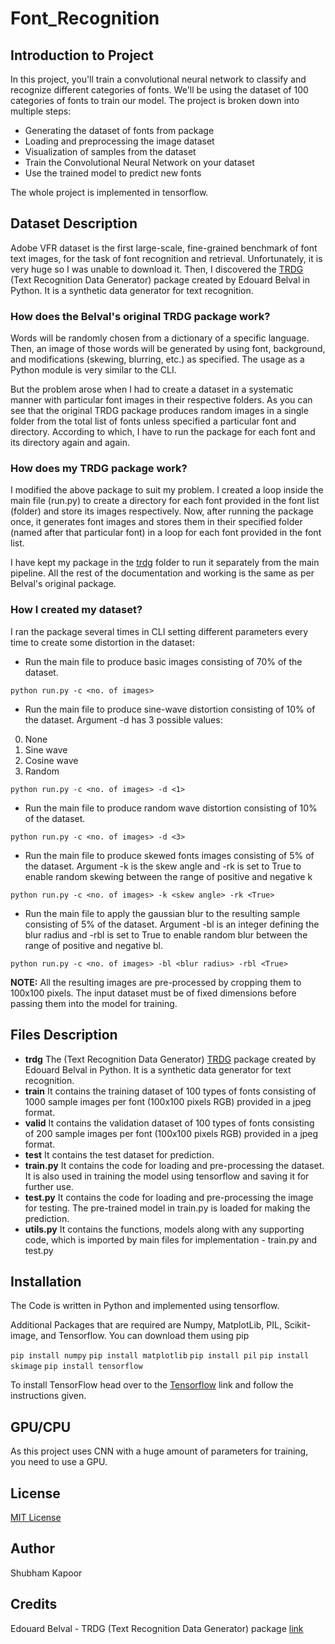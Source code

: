 # Font_Recognition

## Introduction to Project

In this project, you'll train a convolutional neural network to classify and recognize different categories of fonts. We'll be using the dataset of 100 categories of fonts to train our model.
The project is broken down into multiple steps:
- Generating the dataset of fonts from package
- Loading and preprocessing the image dataset
- Visualization of samples from the dataset
- Train the Convolutional Neural Network on your dataset
- Use the trained model to predict new fonts

The whole project is implemented in tensorflow.

## Dataset Description

Adobe VFR dataset is the first large-scale, fine-grained benchmark of font text images, for the task of font recognition and retrieval. Unfortunately, it is very huge so I was unable to download it. Then, I discovered the [TRDG](https://textrecognitiondatagenerator.readthedocs.io/en/latest/index.html) (Text Recognition Data Generator) package created by Edouard Belval in Python. It is a synthetic data generator for text recognition.

### How does the Belval's original TRDG package work?

Words will be randomly chosen from a dictionary of a specific language. Then, an image of those words will be generated by using font, background, and modifications (skewing, blurring, etc.) as specified.
The usage as a Python module is very similar to the CLI.

But the problem arose when I had to create a dataset in a systematic manner with particular font images in their respective folders. As you can see that the original TRDG package produces random images in a single folder from the total list of fonts unless specified a particular font and directory. According to which, I have to run the package for each font and its directory again and again.

### How does my TRDG package work?

I modified the above package to suit my problem. I created a loop inside the main file (run.py) to create a directory for each font provided in the font list (folder) and store its images respectively. Now, after running the package once, it generates font images and stores them in their specified folder (named after that particular font) in a loop for each font provided in the font list. 

I have kept my package in the [trdg](https://github.com/imshubhamkapoor/Font_Recognition/tree/master/trdg) folder to run it separately from the main pipeline. All the rest of the documentation and working is the same as per Belval's original package.

### How I created my dataset?

I ran the package several times in CLI setting different parameters every time to create some distortion in the dataset:
- Run the main file to produce basic images consisting of 70% of the dataset. 

`python run.py -c <no. of images>`

- Run the main file to produce sine-wave distortion consisting of 10% of the dataset. Argument -d has 3 possible values:
0. None
1. Sine wave
2. Cosine wave
3. Random

`python run.py -c <no. of images> -d <1>`

- Run the main file to produce random wave distortion consisting of 10% of the dataset. 

`python run.py -c <no. of images> -d <3>`

- Run the main file to produce skewed fonts images consisting of 5% of the dataset. Argument -k is the skew angle and -rk is set to True to enable random skewing between the range of positive and negative k

`python run.py -c <no. of images> -k <skew angle> -rk <True>`

- Run the main file to apply the gaussian blur to the resulting sample consisting of 5% of the dataset. Argument -bl is an integer defining the blur radius and -rbl is set to True to enable random blur between the range of positive and negative bl.

`python run.py -c <no. of images> -bl <blur radius> -rbl <True>`

**NOTE:** All the resulting images are pre-processed by cropping them to 100x100 pixels. The input dataset must be of fixed dimensions before passing them into the model for training.

## Files Description

- **trdg** The (Text Recognition Data Generator) [TRDG](https://textrecognitiondatagenerator.readthedocs.io/en/latest/index.html) package created by Edouard Belval in Python. It is a synthetic data generator for text recognition.
- **train** It contains the training dataset of 100 types of fonts consisting of 1000 sample images per font (100x100 pixels RGB) provided in a jpeg format.
- **valid** It contains the validation dataset of 100 types of fonts consisting of 200 sample images per font (100x100 pixels RGB) provided in a jpeg format.
- **test** It contains the test dataset for prediction.
- **train.py** It contains the code for loading and pre-processing the dataset. It is also used in training the model using tensorflow and saving it for further use.
- **test.py** It contains the code for loading and pre-processing the image for testing. The pre-trained model in train.py is loaded for making the prediction.
- **utils.py** It contains the functions, models along with any supporting code, which is imported by main files for implementation - train.py and test.py

## Installation
The Code is written in Python and implemented using tensorflow.

Additional Packages that are required are Numpy, MatplotLib, PIL, Scikit-image, and Tensorflow. You can download them using pip

`pip install numpy`
`pip install matplotlib`
`pip install pil`
`pip install skimage`
`pip install tensorflow`

To install TensorFlow head over to the [Tensorflow](https://www.tensorflow.org/install/pip) link and follow the instructions given.

## GPU/CPU

As this project uses CNN with a huge amount of parameters for training, you need to use a GPU.

## License
[MIT License](https://github.com/imshubhamkapoor/Font_Recognition/blob/master/LICENSE)

## Author
Shubham Kapoor

## Credits
Edouard Belval - TRDG (Text Recognition Data Generator) package [link](https://textrecognitiondatagenerator.readthedocs.io/en/latest/index.html)
